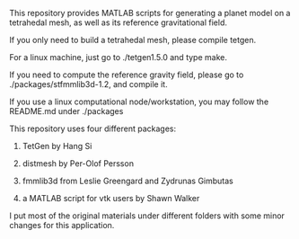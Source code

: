 This repository provides MATLAB scripts for generating a planet model on a tetrahedal mesh,
as well as its reference gravitational field. 


If you only need to build a tetrahedal mesh, please compile tetgen. 

For a linux machine, just go to ./tetgen1.5.0 and type make. 

If you need to compute the reference gravity field, please go to ./packages/stfmmlib3d-1.2, and compile it. 

If you use a linux computational node/workstation, you may follow the README.md under ./packages


This repository uses four different packages: 

1. TetGen by Hang Si

2. distmesh by Per-Olof Persson

3. fmmlib3d from Leslie Greengard and Zydrunas Gimbutas

4. a MATLAB script for vtk users by Shawn Walker

I put most of the original materials under different folders 
with some minor changes for this application.
